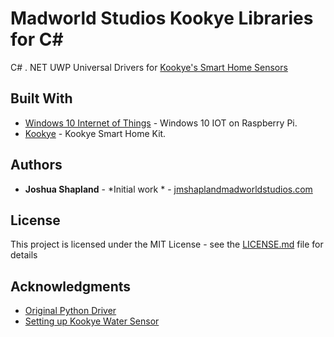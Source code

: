 # Madworld Studios Kookye Libraries for C#
C# . NET UWP Universal Drivers for [Kookye's Smart Home Sensors](http://kookye.com/2016/08/01/smart-home-sensor-kit-for-arduinoraspberry-pi/)


## Built With

* [Windows 10 Internet of Things](https://developer.microsoft.com/en-us/windows/iot) - Windows 10 IOT on Raspberry Pi.
* [Kookye](http://kookye.com/kookye-categories/diy-kit/) - Kookye Smart Home Kit.

## Authors

* **Joshua Shapland** - *Initial work * - [jmshapland](https://github.com/zoint)[madworldstudios.com](http://madworldstudios.com/)

## License

This project is licensed under the MIT License - see the [LICENSE.md](LICENSE.md) file for details

## Acknowledgments

* [Original Python Driver](http://osoyoo.com/driver/waterlevel.py)
* [Setting up Kookye Water Sensor](http://kookye.com/2017/06/01/%e5%9f%ba%e4%ba%8e%e6%a0%91%e8%8e%93%e6%b4%be%e7%9a%84%e6%b0%b4%e4%bd%8d%e6%ba%a2%e5%87%ba%e6%a3%80%e6%b5%8b%e5%99%a8/)
